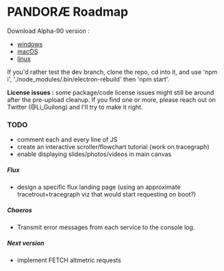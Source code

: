 # PANDORÆ Roadmap

Download Alpha-90 version :
- [windows](https://anthropos-ecosystems.com/pandorae/PANDORAE-win32-x64.zip)
- [macOS](https://anthropos-ecosystems.com/pandorae/PANDORAE-macOS.zip)
- [linux](https://anthropos-ecosystems.com/pandorae/PANDORAE-linux-x64.zip)

If you'd rather test the dev branch, clone the repo, cd into it, and use 'npm i', './node_modules/.bin/electron-rebuild' then 'npm start'.

**License issues :** some package/code license issues might still be around after the pre-upload cleanup. If you find one or more, please reach out on Twitter (@Li_Guilong) and I'll try to make it right.

### TODO
- comment each and every line of JS
- create an interactive scroller/flowchart tutorial (work on tracegraph)
- enable displaying slides/photos/videos in main canvas

##### Flux
- design a specific flux landing page (using an approximate tracetrout+tracegraph viz that would start requesting on boot?)

##### Chaeros
- Transmit error messages from each service to the console log.

##### Next version
- implement FETCH altmetric requests
